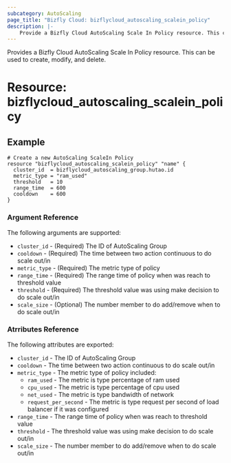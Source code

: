 ```yaml
---
subcategory: AutoScaling
page_title: "Bizfly Cloud: bizflycloud_autoscaling_scalein_policy"
description: |-
    Provide a Bizfly Cloud AutoScaling Scale In Policy resource. This can be used to create, modify, and delete.
---
```


Provides a Bizfly Cloud AutoScaling Scale In Policy resource. This can be used to create, modify, and delete.

# Resource: bizflycloud_autoscaling_scalein_policy

## Example

```hcl
# Create a new AutoScaling ScaleIn Policy
resource "bizflycloud_autoscaling_scalein_policy" "name" {
  cluster_id  = bizflycloud_autoscaling_group.hutao.id
  metric_type = "ram_used"
  threshold   = 10
  range_time  = 600
  cooldown    = 600
}

```

### Argument Reference

The following arguments are supported:

-   `cluster_id` - (Required) The ID of AutoScaling Group
-   `cooldown` - (Required) The time between two action continuous to do scale out/in
-   `metric_type` - (Required) The metric type of policy
-   `range_time` - (Required) The range time of policy when was reach to threshold value
-   `threshold` - (Required) The threshold value was using make decision to do scale out/in
-   `scale_size` - (Optional) The number member to do add/remove when to do scale out/in

### Atrributes Reference

The following attributes are exported:

-   `cluster_id` - The ID of AutoScaling Group
-   `cooldown` - The time between two action continuous to do scale out/in
-   `metric_type` - The metric type of policy included:
    -   `ram_used` - The metric is type percentage of ram used
    -   `cpu_used` - The metric is type percentage of cpu used
    -   `net_used` - The metric is type bandwidth of network
    -   `request_per_second` - The metric is type request per second of load balancer if it was configured
-   `range_time` - The range time of policy when was reach to threshold value
-   `threshold` - The threshold value was using make decision to do scale out/in
-   `scale_size` - The number member to do add/remove when to do scale out/in
